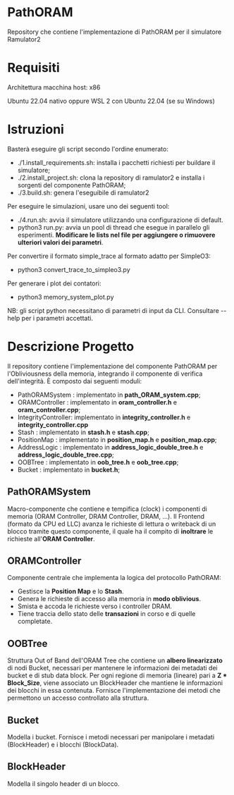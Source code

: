# PathORAM
Repository che contiene l'implementazione di PathORAM per il simulatore Ramulator2

# Requisiti
Architettura macchina host: x86

Ubuntu 22.04 nativo oppure WSL 2 con Ubuntu 22.04 (se su Windows) 

# Istruzioni
Basterà eseguire gli script secondo l'ordine enumerato:
* ./1.install_requirements.sh: installa i pacchetti richiesti per buildare il simulatore;
* ./2.install_project.sh: clona la repository di ramulator2 e installa i sorgenti del componente PathORAM;
* ./3.build.sh: genera l'eseguibile di ramulator2

Per eseguire le simulazioni, usare uno dei seguenti tool:
* ./4.run.sh: avvia il simulatore utilizzando una configurazione di default.
* python3 run.py: avvia un pool di thread che esegue in parallelo gli esperimenti. **Modificare le lists nel file per aggiungere o rimuovere ulteriori valori dei parametri**.

Per convertire il formato simple_trace al formato adatto per SimpleO3:
* python3 convert_trace_to_simpleo3.py

Per generare i plot dei contatori:
* python3 memory_system_plot.py

NB: gli script python necessitano di parametri di input da CLI. Consultare --help per i parametri accettati.


# Descrizione Progetto
Il repository contiene l'implementazione del componente PathORAM per l'Obliviousness della memoria, integrando il componente di verifica dell'integrità. È composto dai seguenti moduli:
* PathORAMSystem : implementato in **path_ORAM_system.cpp**;
* ORAMController : implementato in **oram_controller.h** e **oram_controller.cpp**;
* IntegrityController: implementato in **integrity_controller.h** e **integrity_controller.cpp**
* Stash : implementato in **stash.h** e **stash.cpp**;
* PositionMap : implementato in **position_map.h** e **position_map.cpp**;
* AddressLogic : implementato in **address_logic_double_tree.h** e **address_logic_double_tree.cpp**;
* OOBTree : implementato in **oob_tree.h** e **oob_tree.cpp**;
* Bucket : implementato in **bucket.h**;

## PathORAMSystem
Macro-componente che contiene e tempifica (clock) i componenti di memoria (ORAM Controller, DRAM Controller, DRAM, ...). Il Frontend (formato da CPU ed LLC) avanza le richieste di lettura o writeback di un blocco tramite questo componente, il quale ha il compito di **inoltrare** le richieste all'**ORAM Controller**. 

## ORAMController
Componente centrale che implementa la logica del protocollo PathORAM:
* Gestisce la **Position Map** e lo **Stash**.
* Genera le richieste di accesso alla memoria in **modo oblivious**.
* Smista e accoda le richieste verso i controller DRAM.
* Tiene traccia dello stato delle **transazioni** in corso e di quelle completate.

## OOBTree
Struttura Out of Band dell'ORAM Tree che contiene un **albero linearizzato** di nodi Bucket, necessari per mantenere le informazioni dei metadati
dei bucket e di stub data block. Per ogni regione di memoria (lineare) pari a **Z * Block_Size**, viene associato un BlockHeader che mantiene le informazioni dei blocchi in essa contenuta.
Fornisce l'implementazione dei metodi che permettono un accesso controllato alla struttura.

## Bucket
Modella i bucket. Fornisce i metodi necessari per manipolare i metadati (BlockHeader) e i blocchi (BlockData).

## BlockHeader
Modella il singolo header di un blocco.
